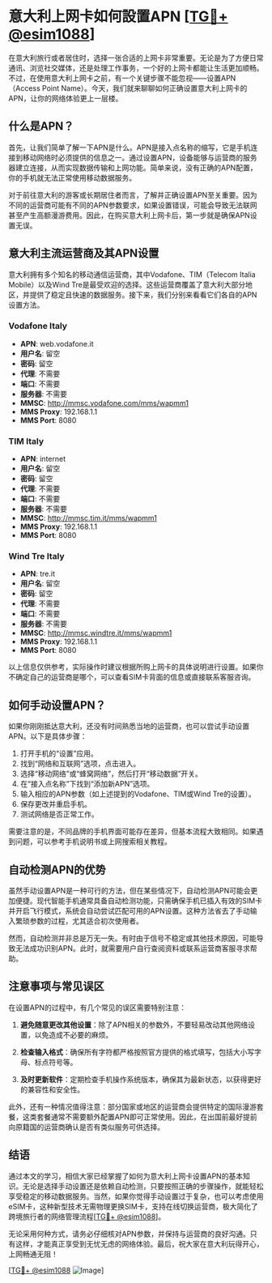 # 意大利上网卡如何設置APN [[TG💪+ @esim1088](https://t.me/s/esim1088)]

在意大利旅行或者居住时，选择一张合适的上网卡非常重要。无论是为了方便日常通讯、浏览社交媒体，还是处理工作事务，一个好的上网卡都能让生活更加顺畅。不过，在使用意大利上网卡之前，有一个关键步骤不能忽视——设置APN（Access Point Name）。今天，我们就来聊聊如何正确设置意大利上网卡的APN，让你的网络体验更上一层楼。

## 什么是APN？

首先，让我们简单了解一下APN是什么。APN是接入点名称的缩写，它是手机连接到移动网络时必须提供的信息之一。通过设置APN，设备能够与运营商的服务器建立连接，从而实现数据传输和上网功能。简单来说，没有正确的APN配置，你的手机就无法正常使用移动数据服务。

对于前往意大利的游客或长期居住者而言，了解并正确设置APN至关重要。因为不同的运营商可能有不同的APN参数要求，如果设置错误，可能会导致无法联网甚至产生高额漫游费用。因此，在购买意大利上网卡后，第一步就是确保APN设置无误。

## 意大利主流运营商及其APN设置

意大利拥有多个知名的移动通信运营商，其中Vodafone、TIM（Telecom Italia Mobile）以及Wind Tre是最受欢迎的选择。这些运营商覆盖了意大利大部分地区，并提供了稳定且快速的数据服务。接下来，我们分别来看看它们各自的APN设置方法。

### Vodafone Italy
- **APN**: web.vodafone.it
- **用户名**: 留空
- **密码**: 留空
- **代理**: 不需要
- **端口**: 不需要
- **服务器**: 不需要
- **MMSC**: http://mmsc.vodafone.com/mms/wapmm1
- **MMS Proxy**: 192.168.1.1
- **MMS Port**: 8080

### TIM Italy
- **APN**: internet
- **用户名**: 留空
- **密码**: 留空
- **代理**: 不需要
- **端口**: 不需要
- **服务器**: 不需要
- **MMSC**: http://mmsc.tim.it/mms/wapmm1
- **MMS Proxy**: 192.168.1.1
- **MMS Port**: 8080

### Wind Tre Italy
- **APN**: tre.it
- **用户名**: 留空
- **密码**: 留空
- **代理**: 不需要
- **端口**: 不需要
- **服务器**: 不需要
- **MMSC**: http://mmsc.windtre.it/mms/wapmm1
- **MMS Proxy**: 192.168.1.1
- **MMS Port**: 8080

以上信息仅供参考，实际操作时建议根据所购上网卡的具体说明进行设置。如果你不确定自己的运营商是哪个，可以查看SIM卡背面的信息或直接联系客服咨询。

## 如何手动设置APN？

如果你刚刚抵达意大利，还没有时间熟悉当地的运营商，也可以尝试手动设置APN。以下是具体步骤：

1. 打开手机的“设置”应用。
2. 找到“网络和互联网”选项，点击进入。
3. 选择“移动网络”或“蜂窝网络”，然后打开“移动数据”开关。
4. 在“接入点名称”下找到“添加新APN”选项。
5. 输入相应的APN参数（如上述提到的Vodafone、TIM或Wind Tre的设置）。
6. 保存更改并重启手机。
7. 测试网络是否正常工作。

需要注意的是，不同品牌的手机界面可能存在差异，但基本流程大致相同。如果遇到问题，可以参考手机说明书或上网搜索相关教程。

## 自动检测APN的优势

虽然手动设置APN是一种可行的方法，但在某些情况下，自动检测APN可能会更加便捷。现代智能手机通常具备自动检测功能，只需确保手机已插入有效的SIM卡并开启飞行模式，系统会自动尝试匹配可用的APN设置。这种方法省去了手动输入繁琐参数的过程，尤其适合初次使用者。

然而，自动检测并非总是万无一失。有时由于信号不稳定或其他技术原因，可能导致无法成功识别APN。此时，就需要用户自行查阅资料或联系运营商客服寻求帮助。

## 注意事项与常见误区

在设置APN的过程中，有几个常见的误区需要特别注意：

1. **避免随意更改其他设置**：除了APN相关的参数外，不要轻易改动其他网络设置，以免造成不必要的麻烦。
   
2. **检查输入格式**：确保所有字符都严格按照官方提供的格式填写，包括大小写字母、标点符号等。
   
3. **及时更新软件**：定期检查手机操作系统版本，确保其为最新状态，以获得更好的兼容性和安全性。

此外，还有一种情况值得注意：部分国家或地区的运营商会提供特定的国际漫游套餐，这类套餐通常不需要额外配置APN即可正常使用。因此，在出国前最好提前向原籍国的运营商确认是否有类似服务可供选择。

## 结语

通过本文的学习，相信大家已经掌握了如何为意大利上网卡设置APN的基本知识。无论是选择手动设置还是依赖自动检测，只要按照正确的步骤操作，就能轻松享受稳定的移动数据服务。当然，如果你觉得手动设置过于复杂，也可以考虑使用eSIM卡，这种新型技术无需物理更换SIM卡，支持在线切换运营商，极大简化了跨境旅行者的网络管理流程[[TG💪+ @esim1088](https://t.me/s/esim1088)]。

无论采用何种方式，请务必仔细核对APN参数，并保持与运营商的良好沟通。只有这样，才能真正享受到无忧无虑的网络体验。最后，祝大家在意大利玩得开心，上网畅通无阻！

[[TG💪+ @esim1088](https://t.me/s/esim1088) ![Image](https://i.postimg.cc/4NQfJmqS/Snipaste-2025-05-13-00-14-12.png)]